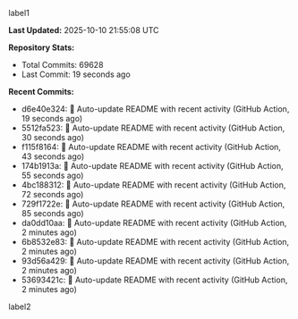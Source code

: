 
label1 
<!-- ACTIVITY_START -->
**Last Updated:** 2025-10-10 21:55:08 UTC

**Repository Stats:**
- Total Commits: 69628
- Last Commit: 19 seconds ago

**Recent Commits:**
- d6e40e324: 🤖 Auto-update README with recent activity (GitHub Action, 19 seconds ago)
- 5512fa523: 🤖 Auto-update README with recent activity (GitHub Action, 30 seconds ago)
- f115f8164: 🤖 Auto-update README with recent activity (GitHub Action, 43 seconds ago)
- 174b1913a: 🤖 Auto-update README with recent activity (GitHub Action, 55 seconds ago)
- 4bc188312: 🤖 Auto-update README with recent activity (GitHub Action, 72 seconds ago)
- 729f1722e: 🤖 Auto-update README with recent activity (GitHub Action, 85 seconds ago)
- da0dd10aa: 🤖 Auto-update README with recent activity (GitHub Action, 2 minutes ago)
- 6b8532e83: 🤖 Auto-update README with recent activity (GitHub Action, 2 minutes ago)
- 93d56a429: 🤖 Auto-update README with recent activity (GitHub Action, 2 minutes ago)
- 53693421c: 🤖 Auto-update README with recent activity (GitHub Action, 2 minutes ago)
<!-- ACTIVITY_END -->

label2
